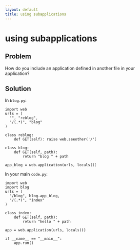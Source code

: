 ```yaml
---
layout: default
title: using subapplications
---
```


# using subapplications

## Problem

How do you include an application defined in another file in your application?

## Solution

In `blog.py`:

    import web
    urls = (
      "", "reblog",
      "/(.*)", "blog"
    )

    class reblog:
        def GET(self): raise web.seeother('/')

    class blog:
        def GET(self, path):
            return "blog " + path

    app_blog = web.application(urls, locals())

In your main `code.py`:

    import web
    import blog
    urls = (
      "/blog", blog.app_blog,
      "/(.*)", "index"
    )
    
    class index:
        def GET(self, path):
            return "hello " + path
    
    app = web.application(urls, locals())

    if __name__ == "__main__":
        app.run()

